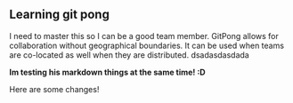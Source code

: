 ## Learning git pong

I need to master this so I can be a good team member. GitPong allows for collaboration without geographical boundaries. It can be used when teams are co-located as well when they are distributed. dsadasdasdada

**Im testing his markdown things at the same time! :D**

Here are some changes!